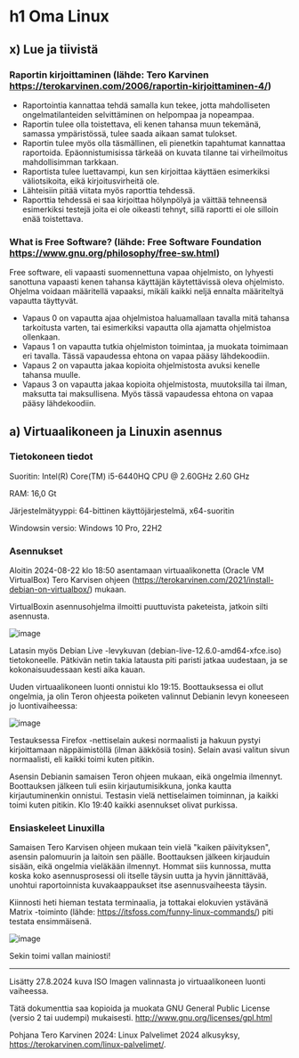 
# h1 Oma Linux

## x)  Lue ja tiivistä

### Raportin kirjoittaminen (lähde: Tero Karvinen https://terokarvinen.com/2006/raportin-kirjoittaminen-4/)

- Raportointia kannattaa tehdä samalla kun tekee, jotta mahdolliseten ongelmatilanteiden selvittäminen on helpompaa ja nopeampaa.
- Raportin tulee olla toistettava, eli kenen tahansa muun tekemänä, samassa ympäristössä, tulee saada aikaan samat tulokset.
- Raportin tulee myös olla täsmällinen, eli pienetkin tapahtumat kannattaa raportoida. Epäonnistumisissa tärkeää on kuvata tilanne tai virheilmoitus mahdollisimman tarkkaan.
- Raportista tulee luettavampi, kun sen kirjoittaa käyttäen esimerkiksi väliotsikoita, eikä kirjoitusvirheitä ole.
- Lähteisiin pitää viitata myös raporttia tehdessä.
- Raporttia tehdessä ei saa kirjoittaa hölynpölyä ja väittää tehneensä esimerkiksi testejä joita ei ole oikeasti tehnyt, sillä raportti ei ole silloin enää toistettava.

### What is Free Software? (lähde: Free Software Foundation https://www.gnu.org/philosophy/free-sw.html)

Free software, eli vapaasti suomennettuna vapaa ohjelmisto, on lyhyesti sanottuna vapaasti kenen tahansa käyttäjän käytettävissä oleva ohjelmisto. Ohjelma voidaan määritellä vapaaksi, mikäli kaikki neljä ennalta määriteltyä vapautta täyttyvät.
- Vapaus 0 on vapautta ajaa ohjelmistoa haluamallaan tavalla mitä tahansa tarkoitusta varten, tai esimerkiksi vapautta olla ajamatta ohjelmistoa ollenkaan.
- Vapaus 1 on vapautta tutkia ohjelmiston toimintaa, ja muokata toimimaan eri tavalla. Tässä vapaudessa ehtona on vapaa pääsy lähdekoodiin.
- Vapaus 2 on vapautta jakaa kopioita ohjelmistosta avuksi kenelle tahansa muulle. 
- Vapaus 3 on vapautta jakaa kopioita ohjelmistosta, muutoksilla tai ilman, maksutta tai maksullisena. Myös tässä vapaudessa ehtona on vapaa pääsy lähdekoodiin.

## a) Virtuaalikoneen ja Linuxin asennus

### Tietokoneen tiedot

Suoritin: Intel(R) Core(TM) i5-6440HQ CPU @ 2.60GHz 2.60 GHz

RAM: 16,0 Gt

Järjestelmätyyppi: 64-bittinen käyttöjärjestelmä, x64-suoritin

Windowsin versio: Windows 10 Pro, 22H2

### Asennukset

Aloitin 2024-08-22 klo 18:50 asentamaan virtuaalikonetta (Oracle VM VirtualBox) Tero Karvisen ohjeen (https://terokarvinen.com/2021/install-debian-on-virtualbox/) mukaan.

VirtualBoxin asennusohjelma ilmoitti puuttuvista paketeista, jatkoin silti asennusta.

![image](https://github.com/user-attachments/assets/d941d409-1cda-4994-8b96-5efec264de7e)

Latasin myös Debian Live -levykuvan (debian-live-12.6.0-amd64-xfce.iso) tietokoneelle. Pätkivän netin takia latausta piti paristi jatkaa uudestaan, ja se kokonaisuudessaan kesti aika kauan.

Uuden virtuaalikoneen luonti onnistui klo 19:15. Boottauksessa ei ollut ongelmia, ja olin Teron ohjeesta poiketen valinnut Debianin levyn koneeseen jo luontivaiheessa:

![image](https://github.com/user-attachments/assets/5deb3251-7e8b-4284-85ef-cbf1207894dd)

Testauksessa Firefox -nettiselain aukesi normaalisti ja hakuun pystyi kirjoittamaan näppäimistöllä (ilman ääkkösiä tosin). Selain avasi valitun sivun normaalisti, eli kaikki toimi kuten pitikin.

Asensin Debianin samaisen Teron ohjeen mukaan, eikä ongelmia ilmennyt. Boottauksen jälkeen tuli esiin kirjautumisikkuna, jonka kautta kirjautuminenkin onnistui. Testasin vielä nettiselaimen toiminnan, ja kaikki toimi kuten pitikin. Klo 19:40 kaikki asennukset olivat purkissa.

### Ensiaskeleet Linuxilla

Samaisen Tero Karvisen ohjeen mukaan tein vielä "kaiken päivityksen", asensin palomuurin ja laitoin sen päälle. Boottauksen jälkeen kirjauduin sisään, eikä ongelmia vieläkään ilmennyt. Hommat siis kunnossa, mutta koska koko asennusprosessi oli itselle täysin uutta ja hyvin jännittävää, unohtui raportoinnista kuvakaappaukset itse asennusvaiheesta täysin.

Kiinnosti heti hieman testata terminaalia, ja tottakai elokuvien ystävänä Matrix -toiminto (lähde: https://itsfoss.com/funny-linux-commands/) piti testata ensimmäisenä.

![image](https://github.com/user-attachments/assets/4d415d43-1ce8-424e-9c08-b477e7f2ddaf)

Sekin toimi vallan mainiosti!

---

Lisätty 27.8.2024 kuva ISO Imagen valinnasta jo virtuaalikoneen luonti vaiheessa.

Tätä dokumenttia saa kopioida ja muokata GNU General Public License (versio 2 tai uudempi) mukaisesti. http://www.gnu.org/licenses/gpl.html

Pohjana Tero Karvinen 2024: Linux Palvelimet 2024 alkusyksy, https://terokarvinen.com/linux-palvelimet/. 
